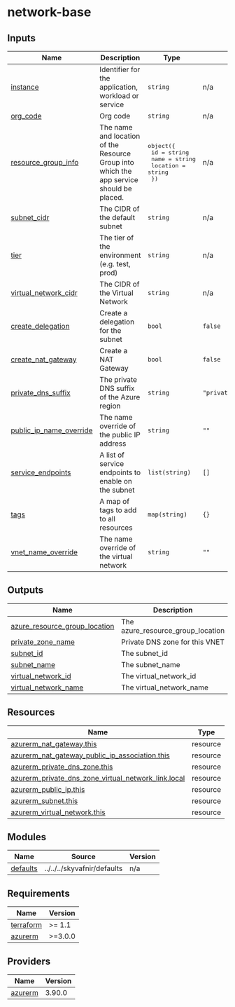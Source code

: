 # network-base

<!-- TERRAFORM_DOCS_BLOCK -->

## Inputs

| Name                                                                                                   | Description                                                                              | Type                                                                                                   | Default                           | Required |
| ------------------------------------------------------------------------------------------------------ | ---------------------------------------------------------------------------------------- | ------------------------------------------------------------------------------------------------------ | --------------------------------- | :------: |
| <a name="input_instance"></a> [instance](#input_instance)                                              | Identifier for the application, workload or service                                      | `string`                                                                                               | n/a                               |   yes    |
| <a name="input_org_code"></a> [org_code](#input_org_code)                                              | Org code                                                                                 | `string`                                                                                               | n/a                               |   yes    |
| <a name="input_resource_group_info"></a> [resource_group_info](#input_resource_group_info)             | The name and location of the Resource Group into which the app service should be placed. | <pre>object({<br>    id       = string<br>    name     = string<br>    location = string<br>  })</pre> | n/a                               |   yes    |
| <a name="input_subnet_cidr"></a> [subnet_cidr](#input_subnet_cidr)                                     | The CIDR of the default subnet                                                           | `string`                                                                                               | n/a                               |   yes    |
| <a name="input_tier"></a> [tier](#input_tier)                                                          | The tier of the environment (e.g. test, prod)                                            | `string`                                                                                               | n/a                               |   yes    |
| <a name="input_virtual_network_cidr"></a> [virtual_network_cidr](#input_virtual_network_cidr)          | The CIDR of the Virtual Network                                                          | `string`                                                                                               | n/a                               |   yes    |
| <a name="input_create_delegation"></a> [create_delegation](#input_create_delegation)                   | Create a delegation for the subnet                                                       | `bool`                                                                                                 | `false`                           |    no    |
| <a name="input_create_nat_gateway"></a> [create_nat_gateway](#input_create_nat_gateway)                | Create a NAT Gateway                                                                     | `bool`                                                                                                 | `false`                           |    no    |
| <a name="input_private_dns_suffix"></a> [private_dns_suffix](#input_private_dns_suffix)                | The private DNS suffix of the Azure region                                               | `string`                                                                                               | `"private.northeurope.azmk8s.io"` |    no    |
| <a name="input_public_ip_name_override"></a> [public_ip_name_override](#input_public_ip_name_override) | The name override of the public IP address                                               | `string`                                                                                               | `""`                              |    no    |
| <a name="input_service_endpoints"></a> [service_endpoints](#input_service_endpoints)                   | A list of service endpoints to enable on the subnet                                      | `list(string)`                                                                                         | `[]`                              |    no    |
| <a name="input_tags"></a> [tags](#input_tags)                                                          | A map of tags to add to all resources                                                    | `map(string)`                                                                                          | `{}`                              |    no    |
| <a name="input_vnet_name_override"></a> [vnet_name_override](#input_vnet_name_override)                | The name override of the virtual network                                                 | `string`                                                                                               | `""`                              |    no    |

## Outputs

| Name                                                                                                                       | Description                       |
| -------------------------------------------------------------------------------------------------------------------------- | --------------------------------- |
| <a name="output_azure_resource_group_location"></a> [azure_resource_group_location](#output_azure_resource_group_location) | The azure_resource_group_location |
| <a name="output_private_zone_name"></a> [private_zone_name](#output_private_zone_name)                                     | Private DNS zone for this VNET    |
| <a name="output_subnet_id"></a> [subnet_id](#output_subnet_id)                                                             | The subnet_id                     |
| <a name="output_subnet_name"></a> [subnet_name](#output_subnet_name)                                                       | The subnet_name                   |
| <a name="output_virtual_network_id"></a> [virtual_network_id](#output_virtual_network_id)                                  | The virtual_network_id            |
| <a name="output_virtual_network_name"></a> [virtual_network_name](#output_virtual_network_name)                            | The virtual_network_name          |

## Resources

| Name                                                                                                                                                                         | Type     |
| ---------------------------------------------------------------------------------------------------------------------------------------------------------------------------- | -------- |
| [azurerm_nat_gateway.this](https://registry.terraform.io/providers/hashicorp/azurerm/latest/docs/resources/nat_gateway)                                                      | resource |
| [azurerm_nat_gateway_public_ip_association.this](https://registry.terraform.io/providers/hashicorp/azurerm/latest/docs/resources/nat_gateway_public_ip_association)          | resource |
| [azurerm_private_dns_zone.this](https://registry.terraform.io/providers/hashicorp/azurerm/latest/docs/resources/private_dns_zone)                                            | resource |
| [azurerm_private_dns_zone_virtual_network_link.local](https://registry.terraform.io/providers/hashicorp/azurerm/latest/docs/resources/private_dns_zone_virtual_network_link) | resource |
| [azurerm_public_ip.this](https://registry.terraform.io/providers/hashicorp/azurerm/latest/docs/resources/public_ip)                                                          | resource |
| [azurerm_subnet.this](https://registry.terraform.io/providers/hashicorp/azurerm/latest/docs/resources/subnet)                                                                | resource |
| [azurerm_virtual_network.this](https://registry.terraform.io/providers/hashicorp/azurerm/latest/docs/resources/virtual_network)                                              | resource |

## Modules

| Name                                                        | Source                      | Version |
| ----------------------------------------------------------- | --------------------------- | ------- |
| <a name="module_defaults"></a> [defaults](#module_defaults) | ../../../skyvafnir/defaults | n/a     |

## Requirements

| Name                                                                     | Version |
| ------------------------------------------------------------------------ | ------- |
| <a name="requirement_terraform"></a> [terraform](#requirement_terraform) | >= 1.1  |
| <a name="requirement_azurerm"></a> [azurerm](#requirement_azurerm)       | >=3.0.0 |

## Providers

| Name                                                         | Version |
| ------------------------------------------------------------ | ------- |
| <a name="provider_azurerm"></a> [azurerm](#provider_azurerm) | 3.90.0  |

<!-- /TERRAFORM_DOCS_BLOCK -->
